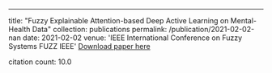 ---
title: "Fuzzy Explainable Attention-based Deep Active Learning on Mental-Health Data"
collection: publications
permalink: /publication/2021-02-02-nan
date: 2021-02-02
venue: 'IEEE International Conference on Fuzzy Systems FUZZ IEEE'
[Download paper here](https://scholar.google.com/citations?view_op=view_citation&hl=en&user=CCckbEUAAAAJ&citation_for_view=CCckbEUAAAAJ:08ZZubdj9fEC)

citation count: 10.0
